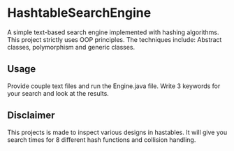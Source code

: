 # HashtableSearchEngine  
A simple text-based search engine implemented with hashing algorithms. This project strictly uses OOP principles. The techniques include: Abstract classes, polymorphism and generic classes.


## Usage
Provide couple text files and run the Engine.java file. Write 3 keywords for your search and look at the results.

## Disclaimer

This projects is made to inspect various designs in hastables. It will give you search times for 8 different hash functions and collision handling.
